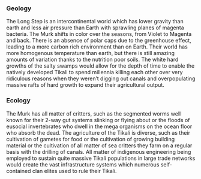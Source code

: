 ### Geology

The Long Step is an intercontinental world which has lower gravity than earth and less air pressure than Earth with sprawling planes of magenta bacteria.  The Murk shifts in color over the seasons, from Violet to Magenta and back.  There is an absence of polar caps due to the greenhouse effect, leading to a more carbon rich environment than on Earth.  Their world has more homogenous temperature than earth, but there is still amazing amounts of variation thanks to the nutrition poor soils.  The white hard growths of the salty swamps would allow for the depth of time to enable the natively developed Tikali to spend millennia killing each other over very ridiculous reasons when they weren’t digging out canals and overpopulating massive rafts of hard growth to expand their agricultural output.

### Ecology

The Murk has all matter of critters, such as the segmented worms well known for their 2-way gut systems slinking or flying about or the floods of eusocial invertebrates who dwell in the mega organisms on the ocean floor who absorb the dead.  The agriculture of the Tikali is diverse, such as their cultivation of gametes for food or the cultivation of growing building material or the cultivation of all matter of sea critters they farm on a regular basis with the drilling of canals.  All matter of indigenous engineering being employed to sustain quite massive Tikali populations in large trade networks would create the vast infrastructure systems which numerous self-contained clan elites used to rule their Tikali.
